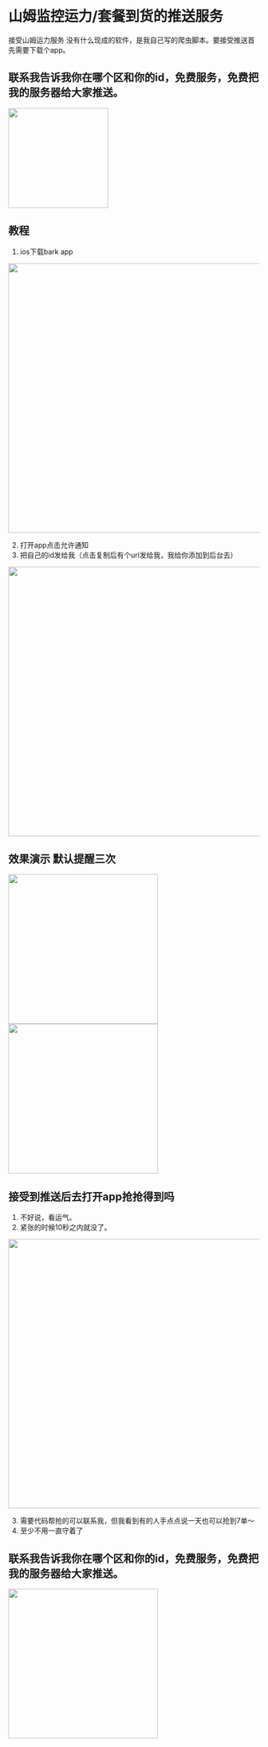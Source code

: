 # 山姆监控运力/套餐到货的推送服务

接受山姆运力服务
没有什么现成的软件，是我自己写的爬虫脚本。要接受推送首先需要下载个app。

## 联系我告诉我你在哪个区和你的id，免费服务，免费把我的服务器给大家推送。
<img src="./images/image(5).jpeg" width="200" style="text-align: center">

## 教程
1. ios下载bark app

<img src="./images/image.png" width="540" style="text-align: center">

2. 打开app点击允许通知
3. 把自己的id发给我（点击复制后有个url发给我，我给你添加到后台去）

<img src="./images/image(1).png" width="540" style="text-align: center">

## 效果演示 默认提醒三次

<img src="./images/image(2).png" width="300" style="text-align: center">

<img src="./images/image(3).png" width="300" style="text-align: center">





## 接受到推送后去打开app抢抢得到吗
1. 不好说，看运气。
2. 紧张的时候10秒之内就没了。

<img src="./images/image(4).png" width="540" style="text-align: center">

3. 需要代码帮抢的可以联系我，但我看到有的人手点点说一天也可以抢到7单～ 
4. 至少不用一直守着了

## 联系我告诉我你在哪个区和你的id，免费服务，免费把我的服务器给大家推送。
<img src="./images/image(5).jpeg" width="300" style="text-align: center">
